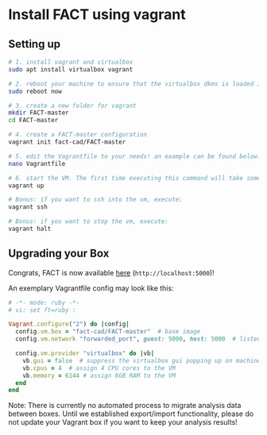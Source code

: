 # Install FACT using vagrant

## Setting up
```sh
# 1. install vagrant and virtualbox
sudo apt install virtualbox vagrant

# 2. reboot your machine to ensure that the virtualbox dkms is loaded into the kernel
sudo reboot now

# 3. create a new folder for vagrant
mkdir FACT-master
cd FACT-master

# 4. create a FACT-master configuration
vagrant init fact-cad/FACT-master

# 5. edit the Vagrantfile to your needs! an example can be found below.
nano Vagrantfile

# 6. start the VM. The first time executing this command will take some time, as the box is getting downloaded and imported. So better grab a coffee!
vagrant up

# Bonus: if you want to ssh into the vm, execute:
vagrant ssh

# Bonus: if you want to stop the vm, execute:
vagrant halt
```

## Upgrading your Box

Congrats, FACT is now available [here](http://localhost:5000) (`http://localhost:5000`)!

An exemplary Vagrantfile config may look like this:

```ruby
# -*- mode: ruby -*-
# vi: set ft=ruby :

Vagrant.configure("2") do |config|
  config.vm.box = "fact-cad/FACT-master"  # base image
  config.vm.network "forwarded_port", guest: 5000, host: 5000  # listen port for FACT

  config.vm.provider "virtualbox" do |vb|
    vb.gui = false  # suppress the virtualbox gui popping up on machine start
    vb.cpus = 4  # assign 4 CPU cores to the VM
    vb.memory = 6144 # assign 6GB RAM to the VM
  end
end
```
Note: There is currently no automated process to migrate analysis data between boxes. Until we established export/import functionality, please do not update your Vagrant box if you want to keep your analysis results!
